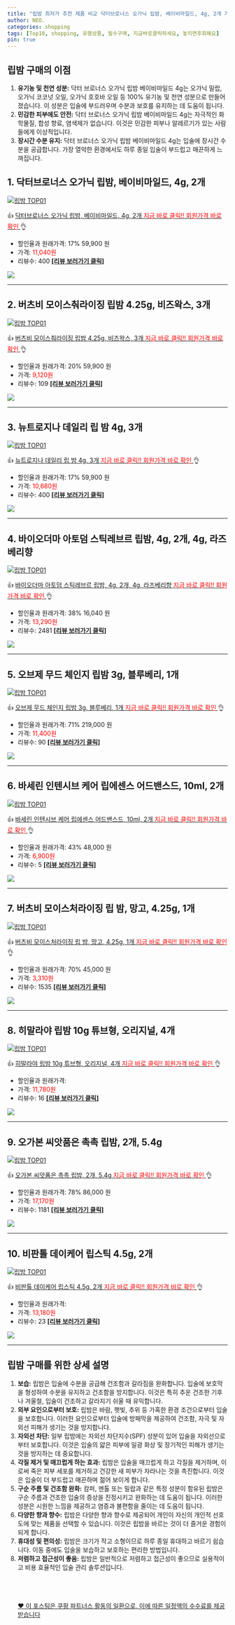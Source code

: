 ```yaml
---
title: "립밤 최저가 추천 제품 비교 닥터브로너스 오가닉 립밤, 베이비마일드, 4g, 2개 가격 비교 최저가장점"
author: NEO.
categories: shopping
tags: [Top10, shopping, 유행상품, 필수구매, 지금바로클릭하세요, 놓치면후회해요]
pin: true
---
```

## 립밤 구매의 이점
1. **유기농 및 천연 성분:** 닥터 브로너스 오가닉 립밤 베이비마일드 4g는 오가닉 밀랍, 오가닉 코코넛 오일, 오가닉 호호바 오일 등 100% 유기농 및 천연 성분으로 만들어졌습니다. 이 성분은 입술에 부드러우며 수분과 보호를 유지하는 데 도움이 됩니다.
2. **민감한 피부에도 안전:** 닥터 브로너스 오가닉 립밤 베이비마일드 4g는 자극적인 화학물질, 합성 향료, 염색제가 없습니다. 이것은 민감한 피부나 알레르기가 있는 사람들에게 이상적입니다.
3. **장시간 수분 유지:** 닥터 브로너스 오가닉 립밤 베이비마일드 4g는 입술에 장시간 수분을 공급합니다. 가장 열악한 환경에서도 하루 종일 입술이 부드럽고 매끈하게 느껴집니다.

   

## 1. 닥터브로너스 오가닉 립밤, 베이비마일드, 4g, 2개

[![립밤 TOP01](https://thumbnail10.coupangcdn.com/thumbnails/remote/490x490ex/image/retail/images/27ce58bf-e04a-4af2-99bc-a9cd81f2499c1562862279276582690.png)](https://link.coupang.com/re/AFFSDP?lptag=AF3617701&subid=GithubCoopas&pageKey=130666514&traceid=V0-153&itemId=19167895416&vendorItemId=86286197437)


👍 [닥터브로너스 오가닉 립밤, 베이비마일드, 4g, 2개 <font color=red> 지금 바로 클릭!! 회원가격 바로 확인 </font> ](https://link.coupang.com/re/AFFSDP?lptag=AF3617701&subid=GithubCoopas&pageKey=130666514&traceid=V0-153&itemId=19167895416&vendorItemId=86286197437) 👌 


- 할인율과 원래가격: 17%  59,900   원
- 가격: <span style='color:red'>11,040원</span>
- 리뷰수: 400  [**[리뷰 보러가기 클릭]**](https://link.coupang.com/re/AFFSDP?lptag=AF3617701&subid=GithubCoopas&pageKey=130666514&traceid=V0-153&itemId=19167895416&vendorItemId=86286197437)

[![](/discount_price.png)](https://link.coupang.com/re/AFFSDP?lptag=AF3617701&subid=GithubCoopas&pageKey=130666514&traceid=V0-153&itemId=19167895416&vendorItemId=86286197437)

---


   

## 2. 버츠비 모이스춰라이징 립밤 4.25g, 비즈왁스, 3개

[![립밤 TOP01](https://thumbnail6.coupangcdn.com/thumbnails/remote/490x490ex/image/retail/images/823690732736772-1120af02-a5d1-4f73-8f04-af217bc838b2.jpg)](https://link.coupang.com/re/AFFSDP?lptag=AF3617701&subid=GithubCoopas&pageKey=6342739001&traceid=V0-153&itemId=19176026326&vendorItemId=80570099639)


👍 [버츠비 모이스춰라이징 립밤 4.25g, 비즈왁스, 3개 <font color=red> 지금 바로 클릭!! 회원가격 바로 확인 </font> ](https://link.coupang.com/re/AFFSDP?lptag=AF3617701&subid=GithubCoopas&pageKey=6342739001&traceid=V0-153&itemId=19176026326&vendorItemId=80570099639) 👌 


- 할인율과 원래가격: 20%  59,900   원
- 가격: <span style='color:red'>9,120원</span>
- 리뷰수: 109  [**[리뷰 보러가기 클릭]**](https://link.coupang.com/re/AFFSDP?lptag=AF3617701&subid=GithubCoopas&pageKey=6342739001&traceid=V0-153&itemId=19176026326&vendorItemId=80570099639)

[![](/discount_price.png)](https://link.coupang.com/re/AFFSDP?lptag=AF3617701&subid=GithubCoopas&pageKey=6342739001&traceid=V0-153&itemId=19176026326&vendorItemId=80570099639)

---


   

## 3. 뉴트로지나 데일리 립 밤 4g, 3개

[![립밤 TOP01](https://thumbnail8.coupangcdn.com/thumbnails/remote/490x490ex/image/vendor_inventory/2396/ef31180ca21df45481e5afd7d71251c6c39f8aa09e094bacfff76225d0ac.jpg)](https://link.coupang.com/re/AFFSDP?lptag=AF3617701&subid=GithubCoopas&pageKey=2245017161&traceid=V0-153&itemId=4139674394&vendorItemId=84662203893)


👍 [뉴트로지나 데일리 립 밤 4g, 3개 <font color=red> 지금 바로 클릭!! 회원가격 바로 확인 </font> ](https://link.coupang.com/re/AFFSDP?lptag=AF3617701&subid=GithubCoopas&pageKey=2245017161&traceid=V0-153&itemId=4139674394&vendorItemId=84662203893) 👌 


- 할인율과 원래가격: 17%  59,900   원
- 가격: <span style='color:red'>10,680원</span>
- 리뷰수: 400  [**[리뷰 보러가기 클릭]**](https://link.coupang.com/re/AFFSDP?lptag=AF3617701&subid=GithubCoopas&pageKey=2245017161&traceid=V0-153&itemId=4139674394&vendorItemId=84662203893)

[![](/discount_price.png)](https://link.coupang.com/re/AFFSDP?lptag=AF3617701&subid=GithubCoopas&pageKey=2245017161&traceid=V0-153&itemId=4139674394&vendorItemId=84662203893)

---


   

## 4. 바이오더마 아토덤 스틱레브르 립밤, 4g, 2개, 4g, 라즈베리향

[![립밤 TOP01](https://thumbnail9.coupangcdn.com/thumbnails/remote/490x490ex/image/vendor_inventory/847b/6d29234809531439d32aefe3a6516c59eaad1e9569ca35d766fe9f62a38b.jpg)](https://link.coupang.com/re/AFFSDP?lptag=AF3617701&subid=GithubCoopas&pageKey=7558994714&traceid=V0-153&itemId=5002627&vendorItemId=87842627004)


👍 [바이오더마 아토덤 스틱레브르 립밤, 4g, 2개, 4g, 라즈베리향 <font color=red> 지금 바로 클릭!! 회원가격 바로 확인 </font> ](https://link.coupang.com/re/AFFSDP?lptag=AF3617701&subid=GithubCoopas&pageKey=7558994714&traceid=V0-153&itemId=5002627&vendorItemId=87842627004) 👌 


- 할인율과 원래가격: 38%  16,040   원
- 가격: <span style='color:red'>13,290원</span>
- 리뷰수: 2481  [**[리뷰 보러가기 클릭]**](https://link.coupang.com/re/AFFSDP?lptag=AF3617701&subid=GithubCoopas&pageKey=7558994714&traceid=V0-153&itemId=5002627&vendorItemId=87842627004)

[![](/discount_price.png)](https://link.coupang.com/re/AFFSDP?lptag=AF3617701&subid=GithubCoopas&pageKey=7558994714&traceid=V0-153&itemId=5002627&vendorItemId=87842627004)

---


   

## 5. 오브제 무드 체인지 립밤 3g, 블루베리, 1개

[![립밤 TOP01](https://thumbnail7.coupangcdn.com/thumbnails/remote/490x490ex/image/retail/images/284609171077670-40c4973b-4868-477c-b875-134767e0148c.jpg)](https://link.coupang.com/re/AFFSDP?lptag=AF3617701&subid=GithubCoopas&pageKey=5690029804&traceid=V0-153&itemId=9419516486&vendorItemId=76704468494)


👍 [오브제 무드 체인지 립밤 3g, 블루베리, 1개 <font color=red> 지금 바로 클릭!! 회원가격 바로 확인 </font> ](https://link.coupang.com/re/AFFSDP?lptag=AF3617701&subid=GithubCoopas&pageKey=5690029804&traceid=V0-153&itemId=9419516486&vendorItemId=76704468494) 👌 


- 할인율과 원래가격: 71%  219,000   원
- 가격: <span style='color:red'>11,400원</span>
- 리뷰수: 90  [**[리뷰 보러가기 클릭]**](https://link.coupang.com/re/AFFSDP?lptag=AF3617701&subid=GithubCoopas&pageKey=5690029804&traceid=V0-153&itemId=9419516486&vendorItemId=76704468494)

[![](/discount_price.png)](https://link.coupang.com/re/AFFSDP?lptag=AF3617701&subid=GithubCoopas&pageKey=5690029804&traceid=V0-153&itemId=9419516486&vendorItemId=76704468494)

---


   

## 6. 바세린 인텐시브 케어 립에센스 어드밴스드, 10ml, 2개

[![립밤 TOP01](https://thumbnail10.coupangcdn.com/thumbnails/remote/490x490ex/image/vendor_inventory/a7da/40ff1ce581e519d33f6495ed6113cb6895fbaf157c593ab67a76e18d02fe.jpg)](https://link.coupang.com/re/AFFSDP?lptag=AF3617701&subid=GithubCoopas&pageKey=730151&traceid=V0-153&itemId=19671442312&vendorItemId=86777019948)


👍 [바세린 인텐시브 케어 립에센스 어드밴스드, 10ml, 2개 <font color=red> 지금 바로 클릭!! 회원가격 바로 확인 </font> ](https://link.coupang.com/re/AFFSDP?lptag=AF3617701&subid=GithubCoopas&pageKey=730151&traceid=V0-153&itemId=19671442312&vendorItemId=86777019948) 👌 


- 할인율과 원래가격: 43%  48,000   원
- 가격: <span style='color:red'>6,900원</span>
- 리뷰수: 5  [**[리뷰 보러가기 클릭]**](https://link.coupang.com/re/AFFSDP?lptag=AF3617701&subid=GithubCoopas&pageKey=730151&traceid=V0-153&itemId=19671442312&vendorItemId=86777019948)

[![](/discount_price.png)](https://link.coupang.com/re/AFFSDP?lptag=AF3617701&subid=GithubCoopas&pageKey=730151&traceid=V0-153&itemId=19671442312&vendorItemId=86777019948)

---


   

## 7. 버츠비 모이스처라이징 립 밤, 망고, 4.25g, 1개

[![립밤 TOP01](https://thumbnail9.coupangcdn.com/thumbnails/remote/490x490ex/image/product/image/vendoritem/2017/11/15/3004749516/1f72ce48-fc18-4ada-8df3-a125e37f5bdf.jpg)](https://link.coupang.com/re/AFFSDP?lptag=AF3617701&subid=GithubCoopas&pageKey=6342739001&traceid=V0-153&itemId=3820322004&vendorItemId=3004749516)


👍 [버츠비 모이스처라이징 립 밤, 망고, 4.25g, 1개 <font color=red> 지금 바로 클릭!! 회원가격 바로 확인 </font> ](https://link.coupang.com/re/AFFSDP?lptag=AF3617701&subid=GithubCoopas&pageKey=6342739001&traceid=V0-153&itemId=3820322004&vendorItemId=3004749516) 👌 


- 할인율과 원래가격: 70%  45,000   원
- 가격: <span style='color:red'>3,310원</span>
- 리뷰수: 1535  [**[리뷰 보러가기 클릭]**](https://link.coupang.com/re/AFFSDP?lptag=AF3617701&subid=GithubCoopas&pageKey=6342739001&traceid=V0-153&itemId=3820322004&vendorItemId=3004749516)

[![](/discount_price.png)](https://link.coupang.com/re/AFFSDP?lptag=AF3617701&subid=GithubCoopas&pageKey=6342739001&traceid=V0-153&itemId=3820322004&vendorItemId=3004749516)

---


   

## 8. 히말라야 립밤 10g 튜브형, 오리지널, 4개

[![립밤 TOP01](https://thumbnail7.coupangcdn.com/thumbnails/remote/490x490ex/image/vendor_inventory/7733/624e8ab4d28948079787a09c9798633473bb02d3c689aafd7390785b0019.jpg)](https://link.coupang.com/re/AFFSDP?lptag=AF3617701&subid=GithubCoopas&pageKey=120680&traceid=V0-153&itemId=17780530699&vendorItemId=72784099603)


👍 [히말라야 립밤 10g 튜브형, 오리지널, 4개 <font color=red> 지금 바로 클릭!! 회원가격 바로 확인 </font> ](https://link.coupang.com/re/AFFSDP?lptag=AF3617701&subid=GithubCoopas&pageKey=120680&traceid=V0-153&itemId=17780530699&vendorItemId=72784099603) 👌 


- 할인율과 원래가격: 
- 가격: <span style='color:red'>11,780원</span>
- 리뷰수: 16  [**[리뷰 보러가기 클릭]**](https://link.coupang.com/re/AFFSDP?lptag=AF3617701&subid=GithubCoopas&pageKey=120680&traceid=V0-153&itemId=17780530699&vendorItemId=72784099603)

[![](/discount_price.png)](https://link.coupang.com/re/AFFSDP?lptag=AF3617701&subid=GithubCoopas&pageKey=120680&traceid=V0-153&itemId=17780530699&vendorItemId=72784099603)

---


   

## 9. 오가본 씨앗품은 촉촉 립밤, 2개, 5.4g

[![립밤 TOP01](https://thumbnail7.coupangcdn.com/thumbnails/remote/490x490ex/image/vendor_inventory/6577/e9e0b93c9be0a63e2bdcb0b388c19cf1366aff7d9d5e5a4acdae17100e85.jpg)](https://link.coupang.com/re/AFFSDP?lptag=AF3617701&subid=GithubCoopas&pageKey=6453961881&traceid=V0-153&itemId=14021217183&vendorItemId=81269723323)


👍 [오가본 씨앗품은 촉촉 립밤, 2개, 5.4g <font color=red> 지금 바로 클릭!! 회원가격 바로 확인 </font> ](https://link.coupang.com/re/AFFSDP?lptag=AF3617701&subid=GithubCoopas&pageKey=6453961881&traceid=V0-153&itemId=14021217183&vendorItemId=81269723323) 👌 


- 할인율과 원래가격: 78%  86,000   원
- 가격: <span style='color:red'>17,170원</span>
- 리뷰수: 1181  [**[리뷰 보러가기 클릭]**](https://link.coupang.com/re/AFFSDP?lptag=AF3617701&subid=GithubCoopas&pageKey=6453961881&traceid=V0-153&itemId=14021217183&vendorItemId=81269723323)

[![](/discount_price.png)](https://link.coupang.com/re/AFFSDP?lptag=AF3617701&subid=GithubCoopas&pageKey=6453961881&traceid=V0-153&itemId=14021217183&vendorItemId=81269723323)

---


   

## 10. 비판톨 데이케어 립스틱 4.5g, 2개

[![립밤 TOP01](https://thumbnail7.coupangcdn.com/thumbnails/remote/490x490ex/image/retail/images/552076074580928-bf1e8849-9c4f-4f91-81b0-72cb99b3896a.jpg)](https://link.coupang.com/re/AFFSDP?lptag=AF3617701&subid=GithubCoopas&pageKey=6553571998&traceid=V0-153&itemId=14639703227&vendorItemId=70213017916)


👍 [비판톨 데이케어 립스틱 4.5g, 2개 <font color=red> 지금 바로 클릭!! 회원가격 바로 확인 </font> ](https://link.coupang.com/re/AFFSDP?lptag=AF3617701&subid=GithubCoopas&pageKey=6553571998&traceid=V0-153&itemId=14639703227&vendorItemId=70213017916) 👌 


- 할인율과 원래가격: 
- 가격: <span style='color:red'>13,180원</span>
- 리뷰수: 23  [**[리뷰 보러가기 클릭]**](https://link.coupang.com/re/AFFSDP?lptag=AF3617701&subid=GithubCoopas&pageKey=6553571998&traceid=V0-153&itemId=14639703227&vendorItemId=70213017916)

[![](/discount_price.png)](https://link.coupang.com/re/AFFSDP?lptag=AF3617701&subid=GithubCoopas&pageKey=6553571998&traceid=V0-153&itemId=14639703227&vendorItemId=70213017916)

---
## 립밤 구매를 위한 상세 설명
1. **보습:** 립밤은 입술에 수분을 공급해 건조함과 갈라짐을 완화합니다. 입술에 보호막을 형성하여 수분을 유지하고 건조함을 방지합니다. 이것은 특히 추운 건조한 기후나 겨울철, 입술이 건조하고 갈라지기 쉬울 때 유익합니다.
2. **외부 요인으로부터 보호:** 립밤은 바람, 햇빛, 추위 등 가혹한 환경 조건으로부터 입술을 보호합니다. 이러한 요인으로부터 입술에 방패막을 제공하여 건조함, 자극 및 자외선 피해가 생기는 것을 방지합니다.
3. **자외선 차단:** 일부 립밤에는 자외선 차단지수(SPF) 성분이 있어 입술을 자외선으로부터 보호합니다. 이것은 입술의 얇은 피부에 일광 화상 및 장기적인 피해가 생기는 것을 방지하는 데 중요합니다.
4. **각질 제거 및 매끄럽게 하는 효과:** 립밤은 입술을 매끄럽게 하고 각질을 제거하며, 이로써 죽은 피부 세포를 제거하고 건강한 새 피부가 자라나는 것을 촉진합니다. 이것은 입술이 더 부드럽고 매끈하며 젊어 보이게 합니다.
5. **구순 주름 및 건조함 완화:** 캄퍼, 멘톨 또는 밀랍과 같은 특정 성분이 함유된 립밤은 구순 주름과 건조한 입술의 증상을 진정시키고 완화하는 데 도움이 됩니다. 이러한 성분은 시원한 느낌을 제공하고 염증과 불편함을 줄이는 데 도움이 됩니다.
6. **다양한 향과 향수:** 립밤은 다양한 향과 향수로 제공되어 개인이 자신의 개인적 선호도에 맞는 제품을 선택할 수 있습니다. 이것은 립밤을 바르는 것이 더 즐거운 경험이 되게 합니다.
7. **휴대성 및 편의성:** 립밤은 크기가 작고 소형이므로 하루 종일 휴대하고 바르기 쉽습니다. 이동 중에도 입술을 보습하고 보호하는 편리한 방법입니다.
8. **저렴하고 접근성이 좋음:** 립밤은 일반적으로 저렴하고 접근성이 좋으므로 실용적이고 비용 효율적인 입술 관리 솔루션입니다.<br><br><br><br><br> [ ❤  이 포스팅은 쿠팡 파트너스 활동의 일환으로, 이에 따른 일정액의 수수료를 제공받습니다](https://link.coupang.com/a/bcEFyh)